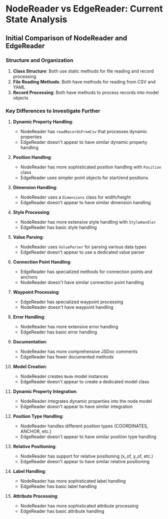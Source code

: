 # NodeReader vs EdgeReader: Current State Analysis

## Initial Comparison of NodeReader and EdgeReader

### Structure and Organization
1. **Class Structure**: Both use static methods for file reading and record processing
2. **File Reading Methods**: Both have methods for reading from CSV and YAML
3. **Record Processing**: Both have methods to process records into model objects

### Key Differences to Investigate Further

1. **Dynamic Property Handling**:
   - NodeReader has `readRecordsFromCsv` that processes dynamic properties
   - EdgeReader doesn't appear to have similar dynamic property handling

2. **Position Handling**:
   - NodeReader has more sophisticated position handling with `Position` class
   - EdgeReader uses simpler point objects for start/end positions

3. **Dimension Handling**:
   - NodeReader uses a `Dimensions` class for width/height
   - EdgeReader doesn't appear to have similar dimension handling

4. **Style Processing**:
   - NodeReader has more extensive style handling with `StyleHandler`
   - EdgeReader has basic style handling

5. **Value Parsing**:
   - NodeReader uses `ValueParser` for parsing various data types
   - EdgeReader doesn't appear to use a dedicated value parser

6. **Connection Point Handling**:
   - EdgeReader has specialized methods for connection points and anchors
   - NodeReader doesn't have similar connection point handling

7. **Waypoint Processing**:
   - EdgeReader has specialized waypoint processing
   - NodeReader doesn't have waypoint handling

8. **Error Handling**:
   - NodeReader has more extensive error handling
   - EdgeReader has basic error handling

9. **Documentation**:
   - NodeReader has more comprehensive JSDoc comments
   - EdgeReader has fewer documented methods

10. **Model Creation**:
    - NodeReader creates `Node` model instances
    - EdgeReader doesn't appear to create a dedicated model class

11. **Dynamic Property Integration**:
    - NodeReader integrates dynamic properties into the node model
    - EdgeReader doesn't appear to have similar integration

12. **Position Type Handling**:
    - NodeReader handles different position types (COORDINATES, ANCHOR, etc.)
    - EdgeReader doesn't appear to have similar position type handling

13. **Relative Positioning**:
    - NodeReader has support for relative positioning (x_of, y_of, etc.)
    - EdgeReader doesn't appear to have similar relative positioning

14. **Label Handling**:
    - NodeReader has more sophisticated label handling
    - EdgeReader has basic label handling

15. **Attribute Processing**:
    - NodeReader has more sophisticated attribute processing
    - EdgeReader has basic attribute handling 